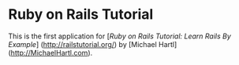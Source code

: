 # Ruby on Rails Tutorial

This is the first application for [*Ruby on Rails Tutorial: Learn Rails By Example*] (http://railstutorial.org/)
by [Michael Hartl] (http://MichaelHartl.com).